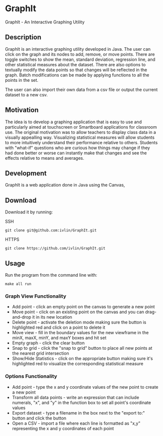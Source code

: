 # GraphIt
GraphIt - An Interactive Graphing Utility

## Description

GraphIt is an interactive graphing utility developed in Java. The user can click on the graph and its nodes to add, remove, or move points. There are toggle switches to show the mean, standard deviation, regression line, and other statistical measures about the dataset. There are also options to textually modify the data points so that changes will be reflected in the graph. Batch modifications can be made by applying functions to all the points in the set. 

The user can also import their own data from a csv file or output the current dataset to a new csv.

## Motivation
The idea is to develop a graphing application that is easy to use and particularly aimed at touchscreen or Smartboard applications for classroom use. The original motivation was to allow teachers to display class data in a visually appealling way. Visualizing statistical measures will allow students to more intuitively understand their performance relative to others. Students with "what-if" questions who are curious how things may change if they had done better or worse can instantly make that changes and see the effects relative to means and averages. 

## Development

GraphIt is a web application done in Java using the Canvas,

## Download

Download it by running:

SSH

`git clone git@github.com:ivlin/GraphIt.git`

HTTPS

`git clone https://github.com/ivlin/GraphIt.git`

## Usage

Run the program from the command line with:

`make all run`

### Graph View Functionality

* Add point - click an empty point on the canvas to generate a new point
* Move point - click on an existing point on the canvas and you can drag-and-drop it in its new location
* Delete point - activate the deletion mode making sure the button is highlighted red and click on a point to delete it
* Move view - fill in the boundary values for the new viewframe in the minX, maxX, minY, and maxY boxes and hit set
* Empty graph - click the clear button
* Snap to grid - click the "snap to grid" button to place all new points at the nearest grid intersection
* Show/Hide Statistics - click on the appropriate button making sure it's highlighted red to visualize the corresponding statistical measure

### Options Functionality
* Add point - type the x and y coordinate values of the new point to create a new point
* Transform all data points - write an expression that can include numerals, "x", and "y" in the function box to set all point's coordinate values
* Export dataset - type a filename in the box next to the "export to:" button and click the button
* Open a CSV - import a file where each line is formatted as "x,y" representing the x and y coordinates of each point
